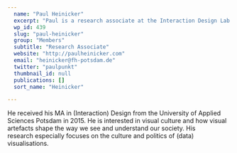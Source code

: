 ```yaml
---
  name: "Paul Heinicker"
  excerpt: "Paul is a research associate at the Interaction Design Lab (IDL) of the University of Applied Sciences Potsdam."
  wp_id: 439
  slug: "paul-heinicker"
  group: "Members"
  subtitle: "Research Associate"
  website: "http://paulheinicker.com"
  email: "heinicker@fh-potsdam.de"
  twitter: "paulpunkt"
  thumbnail_id: null
  publications: []
  sort_name: "Heinicker"

---
```

He received his MA in (Interaction) Design from the University of Applied Sciences Potsdam in 2015. He is interested in visual culture and how visual artefacts shape the way we see and understand our society. His research especially focuses on the culture and politics of (data) visualisations.